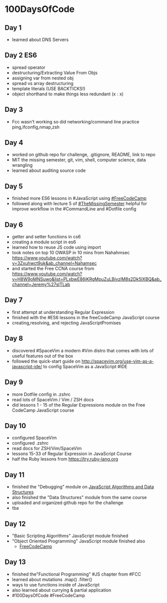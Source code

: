 # 100DaysOfCode 

## Day 1

  - learned about DNS Servers
	
## Day 2 ES6 

  - spread operator
  - destructuring/Extracting Value From Objs
  - assigning var from nested obj
  - spread vs array destructuring
  - template literals (USE BACKTICKS!)
  - object shorthand to make things less redundant (x : x)
	
## Day 3
  
  - Fcc wasn't working so did networking/command line practice ping,ifconfig,nmap,zsh

## Day 4

  - worked on github repo for challenge, .gitignore, README, link to repo
  - MIT the missing semester, git, vim, shell, computer science, data wrangling
  - learned about auditing source code

## Day 5 

  - finished more ES6 lessons in #JavaScript using [#FreeCodeCamp](http://freecodecamp.org)
  - followed along with lecture 5 of [#TheMissingSemester](https://missing.csail.mit.edu/2020/command-line/) helpful for improve workflow in the   	   #CommandLine and #Dotfile config

## Day 6
	
  - getter and setter functions in cs6
  - creating a module script in es6
  - learned how to reuse JS code using import
  - took notes on top 10 OWASP in 10 mins from Nahahmsec https://www.youtube.com/watch?v=3Zxuhwct9uk&ab_channel=Nahamsec
  - and started the Free CCNA course from https://www.youtube.com/watch?v=H8W9oMNSuwo&list=PLxbwE86jKRgMpuZuLBivzlM8s2Dk5lXBQ&ab_channel=Jeremy%27sITLab
  
## Day 7
 
  - first attempt at understanding Regular Expression 
  - finished with the #ES6 lessons in the freeCodeCamp JavaScript course
  - creating,resolving, and rejecting JavaScriptPromises
  
## Day 8
  
  - discovered #SpaceVim a modern #Vim distro that comes with lots of useful features out of the box
  - followed the quick-start guide on http://spacevim.org/use-vim-as-a-javascript-ide/ to config SpaceVim as a JavaScript #IDE
  
## Day 9
  
  - more Dotfile config in .zshrc 
  - read lots of SpaceVim / Vim / ZSH docs
  - did lessons 1 - 15 of the Regular Expressions module on the Free CodeCamp JavaScript course 
  
## Day 10 

  - configured SpaceVim
  - configured .zshrc
  - read docs for ZSH/Vim/SpaceVim
  - lessons 15-33 of Regular Expression in JavaScript Course
  - half the Ruby lessons from https://try.ruby-lang.org
  
## Day 11

  - finished the "Debugging" module on [JavaScript Algorithms and Data Structures](https://www.freecodecamp.org)
  - also finished the "Data Structures" module from the same course
  - uploaded and organized github repo for the challenge
  - tba 

## Day 12

  - "Basic Scripting Algorithms" JavaScript module finished
  - "Object Oriented Programming" JavaScript module finished also 
    - [FreeCodeCamp](www.freecodecamp.org)
  
## Day 13

  - finished the"Functional Programming" #JS chapter from #FCC
  - learned about mutations .map() .filter() 
  - ways to use functions inside of JavaScript
  - also learned about currying & partial application
  - #100DaysOfCode #FreeCodeCamp

